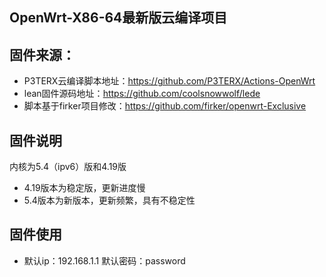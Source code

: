 ## OpenWrt-X86-64最新版云编译项目

## 固件来源：

- P3TERX云编译脚本地址：https://github.com/P3TERX/Actions-OpenWrt
- lean固件源码地址：https://github.com/coolsnowwolf/lede
- 脚本基于firker项目修改：https://github.com/firker/openwrt-Exclusive


## 固件说明

内核为5.4（ipv6）版和4.19版

- 4.19版本为稳定版，更新进度慢
- 5.4版本为新版本，更新频繁，具有不稳定性

## 固件使用

- 默认ip：192.168.1.1 默认密码：password

